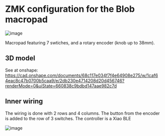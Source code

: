# ZMK configuration for the Blob macropad

![image](https://github.com/sapristi/zmk_blob_shield/assets/901257/5a8ce34b-1f8a-4d1d-b408-1828fd15029a)


Macropad featuring 7 swtiches, and a rotary encoder (knob up to 38mm).

## 3D model

See at onshape:  https://cad.onshape.com/documents/68c117e034f7f4e64908e275/w/1caf64eac8c47b0700b5caa9/e/2db230e4714208d20d456746?renderMode=0&uiState=660838c9bdbd147aae982c7d

## Inner wiring

The wiring is done with 2 rows and 4 columns. The button from the encoder is added to the row of 3 switches. The controller is a Xiao BLE

![image](https://github.com/sapristi/zmk_blob_shield/assets/901257/341153a0-1f8d-44e0-b508-df2e47fc8047)
